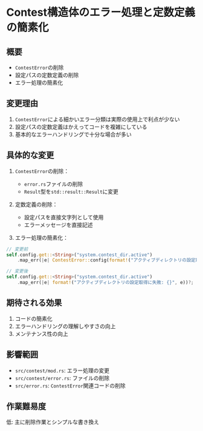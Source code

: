 # Contest構造体のエラー処理と定数定義の簡素化

## 概要
- `ContestError`の削除
- 設定パスの定数定義の削除
- エラー処理の簡素化

## 変更理由
1. `ContestError`による細かいエラー分類は実際の使用上で利点が少ない
2. 設定パスの定数定義はかえってコードを複雑にしている
3. 基本的なエラーハンドリングで十分な場合が多い

## 具体的な変更
1. `ContestError`の削除：
   - `error.rs`ファイルの削除
   - `Result`型を`std::result::Result`に変更

2. 定数定義の削除：
   - 設定パスを直接文字列として使用
   - エラーメッセージを直接記述

3. エラー処理の簡素化：
```rust
// 変更前
self.config.get::<String>("system.contest_dir.active")
    .map_err(|e| ContestError::config(format!("アクティブディレクトリの設定取得に失敗: {}", e)))?;

// 変更後
self.config.get::<String>("system.contest_dir.active")
    .map_err(|e| format!("アクティブディレクトリの設定取得に失敗: {}", e))?;
```

## 期待される効果
1. コードの簡素化
2. エラーハンドリングの理解しやすさの向上
3. メンテナンス性の向上

## 影響範囲
- `src/contest/mod.rs`: エラー処理の変更
- `src/contest/error.rs`: ファイルの削除
- `src/error.rs`: `ContestError`関連コードの削除

## 作業難易度
低: 主に削除作業とシンプルな書き換え 
